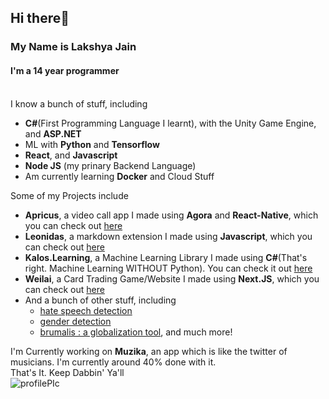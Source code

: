 ## Hi there👋
### My Name is Lakshya Jain
#### I'm a 14 year programmer
<br>
I know a bunch of stuff, including

   - **C#**(First Programming Language I learnt), with the Unity Game Engine, and **ASP.NET**
   - ML with **Python** and **Tensorflow**
   - **React**, and **Javascript**
   - **Node JS** (my prinary Backend Language)
   - Am currently learning **Docker** and Cloud Stuff
   
   
Some of my Projects include

   - **Apricus**, a video call app I made using **Agora** and **React-Native**, which you can check out [here](https://github.com/LAKSHYAJAIN16/apricus)
   - **Leonidas**, a markdown extension I made using **Javascript**, which you can check out [here](https://github.com/LAKSHYAJAIN16/leonidas)
   - **Kalos.Learning**, a Machine Learning Library I made using **C#**(That's right. Machine Learning WITHOUT Python). You can check it out [here](https://github.com/LAKSHYAJAIN16/Kalos.Learning)
   - **Weilai**, a Card Trading Game/Website I made using **Next.JS**, which you can check out [here](https://github.com/LAKSHYAJAIN16/weilai)
   - And a bunch of other stuff, including 
     -  [hate speech detection](https://github.com/LAKSHYAJAIN16/hate-speech-detection)
     -  [gender detection](https://github.com/LAKSHYAJAIN16/gender-detection)
     -  [brumalis : a globalization tool](https://github.com/LAKSHYAJAIN16/brumalis), and much more!
   
I'm Currently working on **Muzika**, an app which is like the twitter of musicians. I'm currently around 40% done with it.\
That's It. Keep Dabbin' Ya'll
<br>
![profilePIc](https://avatars.githubusercontent.com/u/81555595?v=4)
